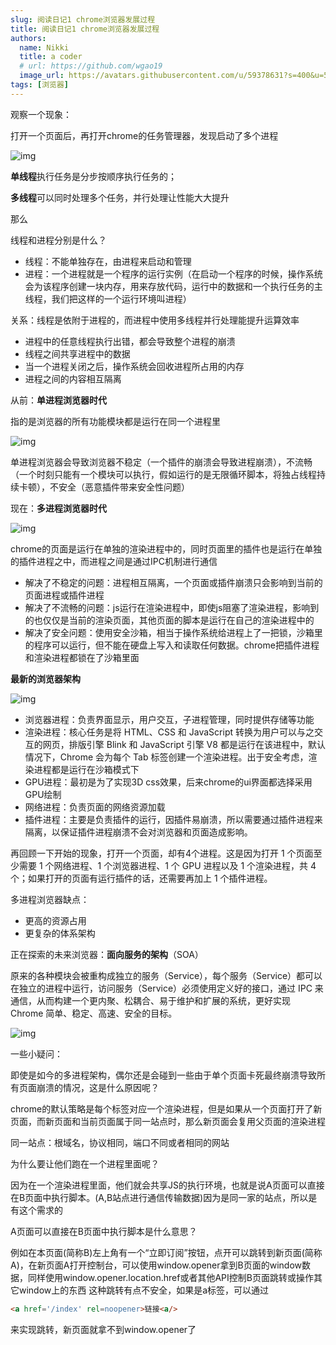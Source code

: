 ```yaml
---
slug: 阅读日记1 chrome浏览器发展过程
title: 阅读日记1 chrome浏览器发展过程
authors:
  name: Nikki
  title: a coder
  # url: https://github.com/wgao19
  image_url: https://avatars.githubusercontent.com/u/59378631?s=400&u=5c50f7a8cf81217122611fb72484a0288d90a739&v=4
tags: [浏览器]
---
```

观察一个现象：

打开一个页面后，再打开chrome的任务管理器，发现启动了多个进程

![img](https://static001.geekbang.org/resource/image/ce/9e/ce7f8cfe212bec0f53360422e3b03a9e.png)

**单线程**执行任务是分步按顺序执行任务的；

**多线程**可以同时处理多个任务，并行处理让性能大大提升

那么

线程和进程分别是什么？

- 线程：不能单独存在，由进程来启动和管理
- 进程：一个进程就是一个程序的运行实例（在启动一个程序的时候，操作系统会为该程序创建一块内存，用来存放代码，运行中的数据和一个执行任务的主线程，我们把这样的一个运行环境叫进程）

关系：线程是依附于进程的，而进程中使用多线程并行处理能提升运算效率

- 进程中的任意线程执行出错，都会导致整个进程的崩溃
- 线程之间共享进程中的数据
- 当一个进程关闭之后，操作系统会回收进程所占用的内存
- 进程之间的内容相互隔离

从前：**单进程浏览器时代**

指的是浏览器的所有功能模块都是运行在同一个进程里

![img](https://static001.geekbang.org/resource/image/6d/ca/6ddad2419b049b0eb2a8036f3dfff1ca.png)

单进程浏览器会导致浏览器不稳定（一个插件的崩溃会导致进程崩溃），不流畅（一个时刻只能有一个模块可以执行，假如运行的是无限循环脚本，将独占线程持续卡顿），不安全（恶意插件带来安全性问题）

现在：**多进程浏览器时代**

![img](https://static001.geekbang.org/resource/image/cd/60/cdc9215e6c6377fc965b7fac8c3ec960.png)

chrome的页面是运行在单独的渲染进程中的，同时页面里的插件也是运行在单独的插件进程之中，而进程之间是通过IPC机制进行通信

- 解决了不稳定的问题：进程相互隔离，一个页面或插件崩溃只会影响到当前的页面进程或插件进程
- 解决了不流畅的问题：js运行在渲染进程中，即使js阻塞了渲染进程，影响到的也仅仅是当前的渲染页面，其他页面的脚本是运行在自己的渲染进程中的
- 解决了安全问题：使用安全沙箱，相当于操作系统给进程上了一把锁，沙箱里的程序可以运行，但不能在硬盘上写入和读取任何数据。chrome把插件进程和渲染进程都锁在了沙箱里面

**最新的浏览器架构**

![img](https://static001.geekbang.org/resource/image/b6/fc/b61cab529fa31301bde290813b4587fc.png)

- 浏览器进程：负责界面显示，用户交互，子进程管理，同时提供存储等功能
- 渲染进程：核心任务是将 HTML、CSS 和 JavaScript 转换为用户可以与之交互的网页，排版引擎 Blink 和 JavaScript 引擎 V8 都是运行在该进程中，默认情况下，Chrome 会为每个 Tab 标签创建一个渲染进程。出于安全考虑，渲染进程都是运行在沙箱模式下
- GPU进程：最初是为了实现3D css效果，后来chrome的ui界面都选择采用GPU绘制
- 网络进程：负责页面的网络资源加载
- 插件进程：主要是负责插件的运行，因插件易崩溃，所以需要通过插件进程来隔离，以保证插件进程崩溃不会对浏览器和页面造成影响。

再回顾一下开始的现象，打开一个页面，却有4个进程。这是因为打开 1 个页面至少需要 1 个网络进程、1 个浏览器进程、1 个 GPU 进程以及 1 个渲染进程，共 4 个；如果打开的页面有运行插件的话，还需要再加上 1 个插件进程。

多进程浏览器缺点：

- 更高的资源占用
- 更复杂的体系架构

正在探索的未来浏览器：**面向服务的架构**（SOA）

原来的各种模块会被重构成独立的服务（Service），每个服务（Service）都可以在独立的进程中运行，访问服务（Service）必须使用定义好的接口，通过 IPC 来通信，从而构建一个更内聚、松耦合、易于维护和扩展的系统，更好实现 Chrome 简单、稳定、高速、安全的目标。

![img](https://static001.geekbang.org/resource/image/32/2a/329658fe821252db47b0964037a1de2a.png)

一些小疑问：

即使是如今的多进程架构，偶尔还是会碰到一些由于单个页面卡死最终崩溃导致所有页面崩溃的情况，这是什么原因呢？

chrome的默认策略是每个标签对应一个渲染进程，但是如果从一个页面打开了新页面，而新页面和当前页面属于同一站点时，那么新页面会复用父页面的渲染进程

同一站点：根域名，协议相同，端口不同或者相同的网站

为什么要让他们跑在一个进程里面呢？

因为在一个渲染进程里面，他们就会共享JS的执行环境，也就是说A页面可以直接在B页面中执行脚本。(A,B站点进行通信传输数据)因为是同一家的站点，所以是有这个需求的

A页面可以直接在B页面中执行脚本是什么意思？

例如在本页面(简称B)左上角有一个“立即订阅”按钮，点开可以跳转到新页面(简称A)，在新页面A打开控制台，可以使用window.opener拿到B页面的window数据，同样使用window.opener.location.href或者其他API控制B页面跳转或操作其它window上的东西 这种跳转有点不安全，如果是a标签，可以通过

```html
<a href='/index' rel=noopener>链接<a/>
```

来实现跳转，新页面就拿不到window.opener了